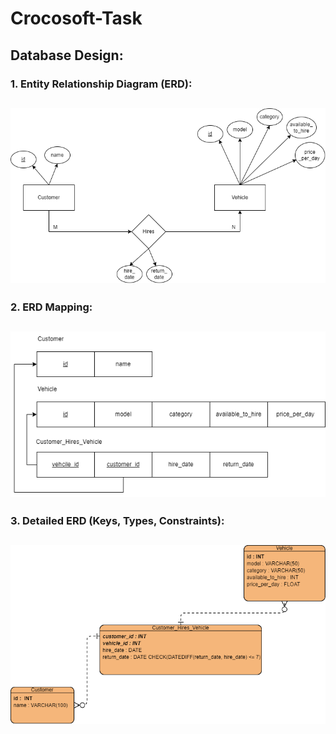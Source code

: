 # Crocosoft-Task
## Database Design:
### 1. Entity Relationship Diagram (ERD):
![alt erd](https://github.com/ahmedkhaled11119999/Crocosoft-Task/blob/master/erd_images/erd.png)
---
### 2. ERD Mapping:
![alt erd_mapping](https://github.com/ahmedkhaled11119999/Crocosoft-Task/blob/master/erd_images/erd_mapping.png)
---
### 3. Detailed ERD (Keys, Types, Constraints):
![alt detailed_erd](https://github.com/ahmedkhaled11119999/Crocosoft-Task/blob/master/erd_images/detailed_erd.png)
---
